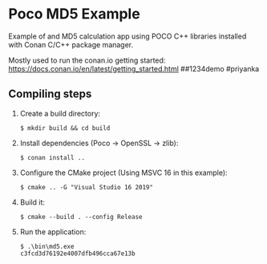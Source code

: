 # Poco MD5 Example

Example of and MD5 calculation app using POCO C++ libraries installed with Conan C/C++ package manager.

Mostly used to run the conan.io getting started: https://docs.conan.io/en/latest/getting_started.html
##1234demo
#priyanka
## Compiling steps

1. Create a build directory:

    ```''
    $ mkdir build && cd build
    ```

2. Install dependencies (Poco -> OpenSSL -> zlib):

    ```
    $ conan install ..
    ```

3. Configure the CMake project (Using MSVC 16 in this example):

    ```
    $ cmake .. -G "Visual Studio 16 2019"
    ```

4. Build it:

    ```
    $ cmake --build . --config Release
    ```

5. Run the application:



    ```
    $ .\bin\md5.exe
    c3fcd3d76192e4007dfb496cca67e13b
    ```
